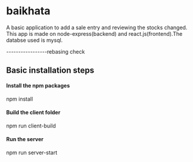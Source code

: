 # baikhata
A basic application to add a sale entry and reviewing the stocks changed.
This app is made on node-express(backend) and react.js(frontend).The databse used is mysql.

-----------------rebasing check

## Basic installation steps
#### Install the npm packages
npm install

#### Build the client folder
npm run client-build

#### Run the server
npm run server-start
